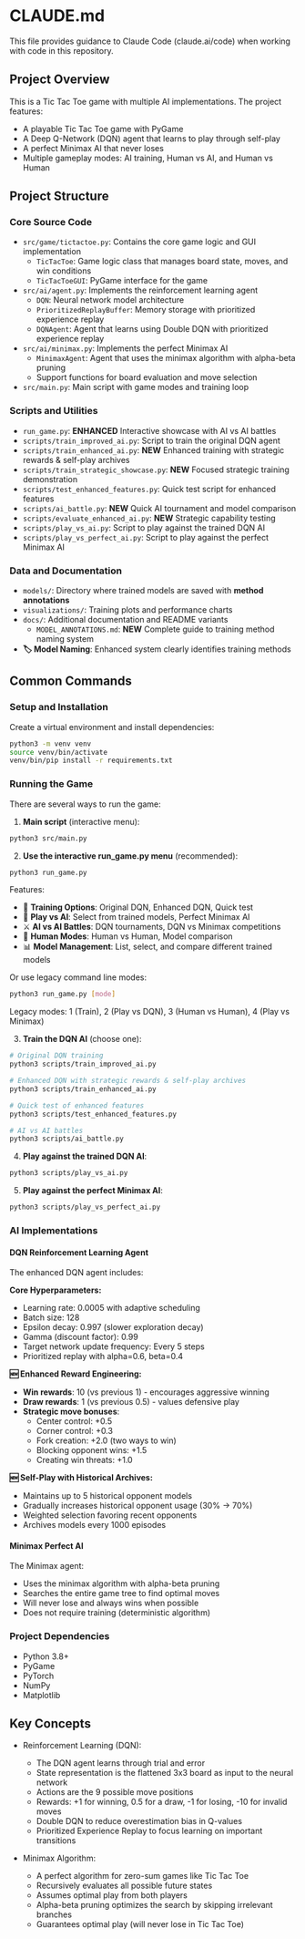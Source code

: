 # CLAUDE.md

This file provides guidance to Claude Code (claude.ai/code) when working with code in this repository.

## Project Overview

This is a Tic Tac Toe game with multiple AI implementations. The project features:
- A playable Tic Tac Toe game with PyGame
- A Deep Q-Network (DQN) agent that learns to play through self-play
- A perfect Minimax AI that never loses
- Multiple gameplay modes: AI training, Human vs AI, and Human vs Human

## Project Structure

### Core Source Code
- `src/game/tictactoe.py`: Contains the core game logic and GUI implementation
  - `TicTacToe`: Game logic class that manages board state, moves, and win conditions
  - `TicTacToeGUI`: PyGame interface for the game
- `src/ai/agent.py`: Implements the reinforcement learning agent
  - `DQN`: Neural network model architecture 
  - `PrioritizedReplayBuffer`: Memory storage with prioritized experience replay
  - `DQNAgent`: Agent that learns using Double DQN with prioritized experience replay
- `src/ai/minimax.py`: Implements the perfect Minimax AI
  - `MinimaxAgent`: Agent that uses the minimax algorithm with alpha-beta pruning
  - Support functions for board evaluation and move selection
- `src/main.py`: Main script with game modes and training loop

### Scripts and Utilities
- `run_game.py`: **ENHANCED** Interactive showcase with AI vs AI battles
- `scripts/train_improved_ai.py`: Script to train the original DQN agent
- `scripts/train_enhanced_ai.py`: **NEW** Enhanced training with strategic rewards & self-play archives
- `scripts/train_strategic_showcase.py`: **NEW** Focused strategic training demonstration
- `scripts/test_enhanced_features.py`: Quick test script for enhanced features
- `scripts/ai_battle.py`: **NEW** Quick AI tournament and model comparison
- `scripts/evaluate_enhanced_ai.py`: **NEW** Strategic capability testing
- `scripts/play_vs_ai.py`: Script to play against the trained DQN AI
- `scripts/play_vs_perfect_ai.py`: Script to play against the perfect Minimax AI

### Data and Documentation
- `models/`: Directory where trained models are saved with **method annotations**
- `visualizations/`: Training plots and performance charts
- `docs/`: Additional documentation and README variants
  - `MODEL_ANNOTATIONS.md`: **NEW** Complete guide to training method naming system
- **🏷️ Model Naming**: Enhanced system clearly identifies training methods

## Common Commands

### Setup and Installation

Create a virtual environment and install dependencies:
```bash
python3 -m venv venv
source venv/bin/activate
venv/bin/pip install -r requirements.txt
```

### Running the Game

There are several ways to run the game:

1. **Main script** (interactive menu):
```bash
python3 src/main.py
```

2. **Use the interactive run_game.py menu** (recommended):
```bash
python3 run_game.py
```
Features:
- 🤖 **Training Options**: Original DQN, Enhanced DQN, Quick test
- 🎯 **Play vs AI**: Select from trained models, Perfect Minimax AI  
- ⚔️ **AI vs AI Battles**: DQN tournaments, DQN vs Minimax competitions
- 👥 **Human Modes**: Human vs Human, Model comparison
- 📊 **Model Management**: List, select, and compare different trained models

Or use legacy command line modes:
```bash
python3 run_game.py [mode]
```
Legacy modes: 1 (Train), 2 (Play vs DQN), 3 (Human vs Human), 4 (Play vs Minimax)

3. **Train the DQN AI** (choose one):
```bash
# Original DQN training
python3 scripts/train_improved_ai.py

# Enhanced DQN with strategic rewards & self-play archives
python3 scripts/train_enhanced_ai.py

# Quick test of enhanced features
python3 scripts/test_enhanced_features.py

# AI vs AI battles
python3 scripts/ai_battle.py
```

4. **Play against the trained DQN AI**:
```bash
python3 scripts/play_vs_ai.py
```

5. **Play against the perfect Minimax AI**:
```bash
python3 scripts/play_vs_perfect_ai.py
```

### AI Implementations

#### DQN Reinforcement Learning Agent

The enhanced DQN agent includes:

**Core Hyperparameters:**
- Learning rate: 0.0005 with adaptive scheduling
- Batch size: 128
- Epsilon decay: 0.997 (slower exploration decay)
- Gamma (discount factor): 0.99
- Target network update frequency: Every 5 steps
- Prioritized replay with alpha=0.6, beta=0.4

**🆕 Enhanced Reward Engineering:**
- **Win rewards**: 10 (vs previous 1) - encourages aggressive winning
- **Draw rewards**: 1 (vs previous 0.5) - values defensive play
- **Strategic move bonuses**: 
  - Center control: +0.5
  - Corner control: +0.3
  - Fork creation: +2.0 (two ways to win)
  - Blocking opponent wins: +1.5
  - Creating win threats: +1.0

**🆕 Self-Play with Historical Archives:**
- Maintains up to 5 historical opponent models
- Gradually increases historical opponent usage (30% → 70%)
- Weighted selection favoring recent opponents
- Archives models every 1000 episodes

#### Minimax Perfect AI

The Minimax agent:
- Uses the minimax algorithm with alpha-beta pruning
- Searches the entire game tree to find optimal moves
- Will never lose and always wins when possible
- Does not require training (deterministic algorithm)

### Project Dependencies

- Python 3.8+
- PyGame
- PyTorch
- NumPy
- Matplotlib

## Key Concepts

- Reinforcement Learning (DQN):
  - The DQN agent learns through trial and error
  - State representation is the flattened 3x3 board as input to the neural network
  - Actions are the 9 possible move positions
  - Rewards: +1 for winning, 0.5 for a draw, -1 for losing, -10 for invalid moves
  - Double DQN to reduce overestimation bias in Q-values
  - Prioritized Experience Replay to focus learning on important transitions

- Minimax Algorithm:
  - A perfect algorithm for zero-sum games like Tic Tac Toe
  - Recursively evaluates all possible future states
  - Assumes optimal play from both players
  - Alpha-beta pruning optimizes the search by skipping irrelevant branches
  - Guarantees optimal play (will never lose in Tic Tac Toe)